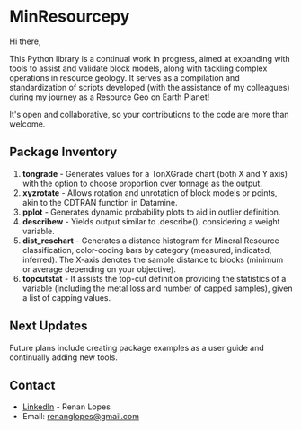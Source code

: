# MinResourcepy

 Hi there,

 This Python library is a continual work in progress, aimed at expanding with tools to assist and validate block models, 
 along with tackling complex operations in resource geology. It serves as a compilation and standardization of scripts developed (with the 
 assistance of my colleagues) during my journey as a Resource Geo on Earth Planet!
  
 
It's open and collaborative, so your contributions to the code are more than welcome.

 ## Package Inventory
 1) **tongrade** - Generates values for a TonXGrade chart (both X and Y axis) with the option to choose proportion over tonnage as the output.
 2) **xyzrotate** - Allows rotation and unrotation of block models or points, akin to the CDTRAN function in Datamine.
 3) **pplot** -  Generates dynamic probability plots to aid in outlier definition.
 4) **describew** - Yields output similar to .describe(), considering a weight variable.
 5) **dist_reschart** - Generates a distance histogram for Mineral Resource classification, color-coding bars by category (measured, indicated, inferred). The X-axis denotes the sample distance to blocks (minimum or average depending on your objective).
 6) **topcutstat** - It assists the top-cut definition providing the statistics of a variable (including the metal loss and number of capped samples), given a list of capping values.

## Next Updates
Future plans include creating package examples as a user guide and continually adding new tools.

## Contact
- [LinkedIn](https://www.linkedin.com/in/renan-lopes-65ab2425/) - Renan Lopes
- Email: renanglopes@gmail.com
